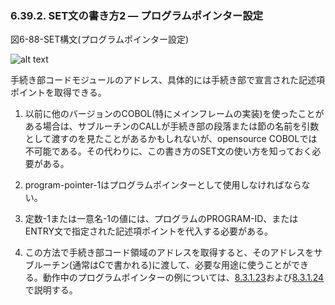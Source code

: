 ### 6.39.2. SET文の書き方2 ― プログラムポインター設定

図6-88-SET構文(プログラムポインター設定)

![alt text](Image/6-88-Set.png)

手続き部コードモジュールのアドレス、具体的には手続き部で宣言された記述項ポイントを取得できる。

1. 以前に他のバージョンのCOBOL(特にメインフレームの実装)を使ったことがある場合は、サブルーチンのCALLが手続き部の段落または節の名前を引数として渡すのを見たことがあるかもしれないが、opensource COBOLでは不可能である。その代わりに、この書き方のSET文の使い方を知っておく必要がある。

2. program-pointer-1はプログラムポインターとして使用しなければならない。

3. 定数-1または一意名-1の値には、プログラムのPROGRAM-ID、またはENTRY文で指定された記述項ポイントを代入する必要がある。

4. この方法で手続き部コード領域のアドレスを取得すると、そのアドレスをサブルーチン(通常はCで書かれる)に渡して、必要な用途に使うことができる。動作中のプログラムポインターの例については、[8.3.1.23](8-3-1.md#83123-call-cbl_error_proc-using-function-program-pointer)および[8.3.1.24](8-3-1.md#83124-call-cbl_exit_proc-using-function-program-pointer)で説明する。

